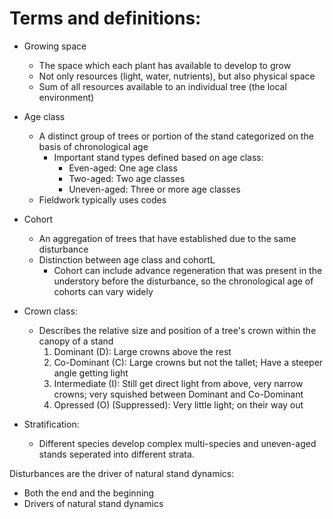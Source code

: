 # Terms and definitions:
- Growing space
	- The space which each plant has available to develop to grow
	- Not only resources (light, water, nutrients), but also physical space
	- Sum of all resources available to an individual tree (the local environment)
- Age class
	- A distinct group of trees or portion of the stand categorized on the basis of chronological age
		- Important stand types defined based on age class:
			- Even-aged: One age class
			- Two-aged: Two age classes
			- Uneven-aged: Three or more age classes
	- Fieldwork typically uses codes
- Cohort
	- An aggregation of trees that have established due to the same disturbance
	- Distinction between age class and cohortL
		- Cohort can include advance regeneration that was present in the understory before the disturbance, so the chronological age of cohorts can vary widely
- Crown class:
	- Describes the relative size and position of a tree's crown within the canopy of a stand
		1. Dominant (D): Large crowns above the rest
		2. Co-Dominant (C): Large crowns but not the tallet; Have a steeper angle getting light
		3. Intermediate (I): Still get direct light from above, very narrow crowns; very squished between Dominant and Co-Dominant
		4. Opressed (O) (Suppressed): Very little light; on their way out

- Stratification:
	- Different species develop complex multi-species and uneven-aged stands seperated into different strata.


Disturbances are the driver of natural stand dynamics:
- Both the end and the beginning
- Drivers of natural stand dynamics
